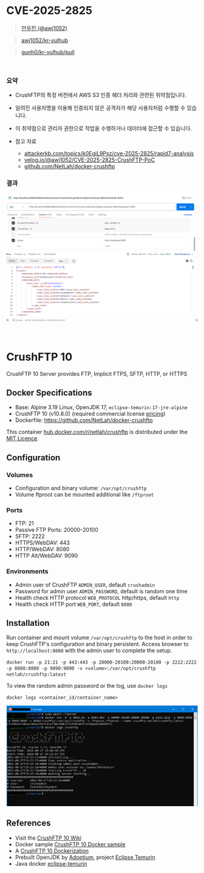 # CVE-2025-2825

> [안우진 (@awj1052)](https://github.com/awj1052)  

> [awj1052/kr-vulhub](https://github.com/awj1052/kr-vulhub)  

> [gunh0/kr-vulhub/pull](https://github.com/gunh0/kr-vulhub/pull/193)  

<br/>

### 요약

-   CrushFTP의 특정 버전에서 AWS S3 인증 헤더 처리와 관련된 취약점입니다.
-   알려진 사용자명을 이용해 인증되지 않은 공격자가 해당 사용자처럼 수행할 수 있습니다.
-   이 취약점으로 관리자 권한으로 작업을 수행하거나 데이터에 접근할 수 있습니다.

 - 참고 자료
    - [attackerkb.com/topics/k0EgiL9Psz/cve-2025-2825/rapid7-analysis](https://attackerkb.com/topics/k0EgiL9Psz/cve-2025-2825/rapid7-analysis)
    - [velog.io/@awj1052/CVE-2025-2825-CrushFTP-PoC](https://velog.io/@awj1052/CVE-2025-2825-CrushFTP-PoC)
    - [github.com/NetLah/docker-crushftp](https://github.com/NetLah/docker-crushftp)

### 결과

![](https://raw.githubusercontent.com/awj1052/kr-vulhub/refs/heads/main/CrushFTP/CVE-2025-2825/result.png)

<br/>

# CrushFTP 10

CrushFTP 10 Server provides FTP, Implicit FTPS, SFTP, HTTP, or HTTPS

## Docker Specifications

- Base: Alpine 3.19 Linux, OpenJDK 17, `eclipse-temurin:17-jre-alpine`
- CrushFTP 10 (v10.8.0) (required commercial license [pricing](https://www.crushftp.com/pricing.html))
- Dockerfile: https://github.com/NetLah/docker-crushftp

This container [hub.docker.com/r/netlah/crushftp](https://hub.docker.com/r/netlah/crushftp) is distributed under the [MIT Licence](LICENSE).

## Configuration

### Volumes

- Configuration and binary volume: `/var/opt/crushftp`
- Volume ftproot can be mounted additional like `/ftproot`

### Ports

- FTP: 21
- Passive FTP Ports: 20000-20100
- SFTP: 2222
- HTTPS/WebDAV: 443
- HTTP/WebDAV: 8080
- HTTP Alt/WebDAV: 9090

### Environments

- Admin user of CrushFTP `ADMIN_USER`, default `crushadmin`
- Password for admin user `ADMIN_PASSWORD`, default is random one time
- Health check HTTP protocol `WEB_PROTOCOL` http/https, default `http`
- Health check HTTP port `WEB_PORT`, default `8080`

## Installation

Run container and mount volume `/var/opt/crushftp` to the host in order to keep CrushFTP's configuration and binary persistent. Access browser to `http://localhost:8080` with the admin user to complete the setup.

```
docker run -p 21:21 -p 443:443 -p 20000-20100:20000-20100 -p 2222:2222 -p 8080:8080 -p 9090:9090 -v <volume>:/var/opt/crushftp netlah/crushftp:latest
```

To view the random admin password or the log, use `docker logs`

```
docker logs <container_id/container_name>
```

![crushftp10-container-startup](https://raw.githubusercontent.com/NetLah/docker-crushftp/main/docs/crushftp10-container-startup.png)

## References

- Visit the [CrushFTP 10 Wiki](https://www.crushftp.com/crush10wiki/)
- Docker sample [CrushFTP 10 Docker sample](https://www.crushftp.com/crush10wiki/Wiki.jsp?page=Docker)
- A [CrushFTP 10 Dockerization](https://github.com/MarkusMcNugen/docker-CrushFTP)
- Prebuilt OpenJDK by [Adoptium](https://adoptium.net/), project [Eclipse Temurin](https://adoptium.net/temurin/)
- Java docker [eclipse-temurin](https://hub.docker.com/_/eclipse-temurin)
